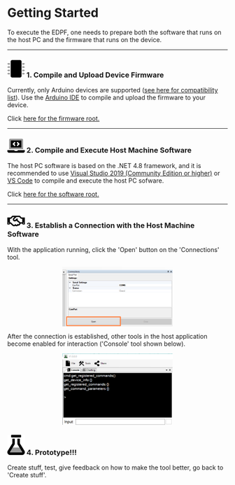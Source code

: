 # Getting Started
To execute the EDPF, one needs to prepare both the software that runs on the host PC and the firmware that runs on the device.

---
### <img src='Resources/Media/graphics/microchip_duotone.svg' style="width:40px;"/> 1. Compile and Upload Device Firmware

Currently, only Arduino devices are supported ([see here for compatibility list](compatibility_devices_software_host_machine.md)).  Use the [Arduino IDE](https://www.arduino.cc/en/software) to compile and upload the firmware to your device.

Click [here for the firmware root.](./Device/BaseKernelDevice/)

---
### <img src='Resources/Media/graphics/laptop-code.svg' style="width:40px;"/> 2. Compile and Execute Host Machine Software

The host PC software is based on the .NET 4.8 framework, and it is recommended to use [Visual Studio 2019 (Community Edition or higher)](https://visualstudio.microsoft.com/downloads/) or [VS Code](https://code.visualstudio.com/download) to compile and execute the host PC sofware.

Click [here for the software root.](./PC/HostApp)

---
### <img src='Resources/Media/graphics/handshake.svg' style="width:40px;"/> 3. Establish a Connection with the Host Machine Software

With the application running, click the 'Open' button on the 'Connections' tool.

<img src='Resources/Media/graphics/getting_started_3_open_connect.png' style="  display: block;
  margin-left: auto;
  margin-right: auto;
  width: 50%;"/>
  
After the connection is established, other tools in the host application become enabled for interaction ('Console' tool shown below). 

<img src='Resources/Media/graphics/getting_started_3_console_enabled.png' style="  display: block;
  margin-left: auto;
  margin-right: auto;
  width: 50%;"/>

### <img src='Resources/Media/graphics/flask.svg' style="width:40px;"/>  4. Prototype!!!

Create stuff, test, give feedback on how to make the tool better, go back to 'Create stuff'.